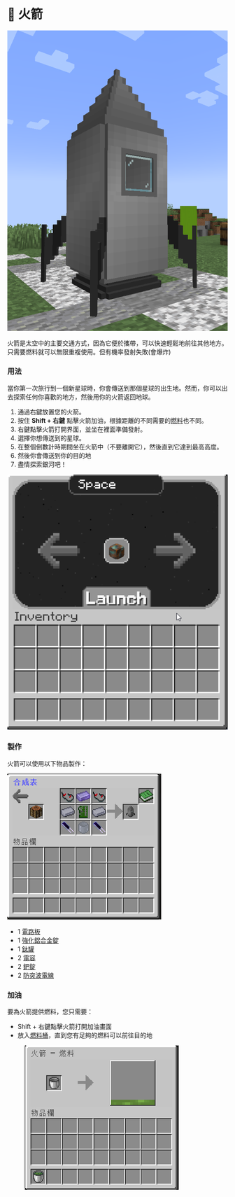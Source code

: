 # 🚁 火箭

![](<../.gitbook/assets/image (223) (1) (1) (1).png>)

火箭是太空中的主要交通方式，因為它便於攜帶，可以快速輕鬆地前往其他地方。只需要燃料就可以無限重複使用。但有機率發射失敗(會爆炸)

### 用法

當你第一次旅行到一個新星球時，你會傳送到那個星球的出生地。然而，你可以出去探索任何你喜歡的地方，然後用你的火箭返回地球。

1. 通過右鍵放置您的火箭。
2. 按住 **Shift + 右鍵** 點擊火箭加油，根據距離的不同需要的[燃料](fuel-bucket.md)也不同。
3. 右鍵點擊火箭打開界面，並坐在裡面準備發射。
4. 選擇你想傳送到的星球。
5. 在整個倒數計時期間坐在火箭中（不要離開它），然後直到它達到最高高度。
6. 然後你會傳送到你的目的地
7. 盡情探索銀河吧！

![](../.gitbook/assets/1.gif)

### 製作

火箭可以使用以下物品製作：

![](<../.gitbook/assets/image (207).png>)

* 1 [電路板](Circuit-Board.md)
* 1 [強化鋁合金錠](reinforced-aluminium-alloy-ingot.md)
* 1 [鈦罐](Titanium-Can.md)
* 2 [電容](Capacitor.md)
* 2 [鈀錠](palladium-ingot.md)
* 2 [防突波電線](Surge-Proof-Wire.md)

### 加油

要為火箭提供燃料，您只需要：

* Shift + 右鍵點擊火箭打開加油畫面
* 放入[燃料桶](fuel-bucket.md)，直到您有足夠的燃料可以前往目的地

<figure><img src="../.gitbook/assets/image (4).png" alt=""><figcaption></figcaption></figure>

